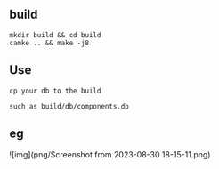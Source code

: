 ## build
```
mkdir build && cd build
camke .. && make -j8
```

## Use
```
cp your db to the build

such as build/db/components.db

```

## eg
![img](png/Screenshot from 2023-08-30 18-15-11.png)
